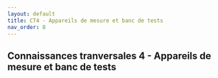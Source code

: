 ```yaml
---
layout: default
title: CT4 - Appareils de mesure et banc de tests
nav_order: 8
---
```


## Connaissances tranversales 4 - Appareils de mesure et banc de tests
